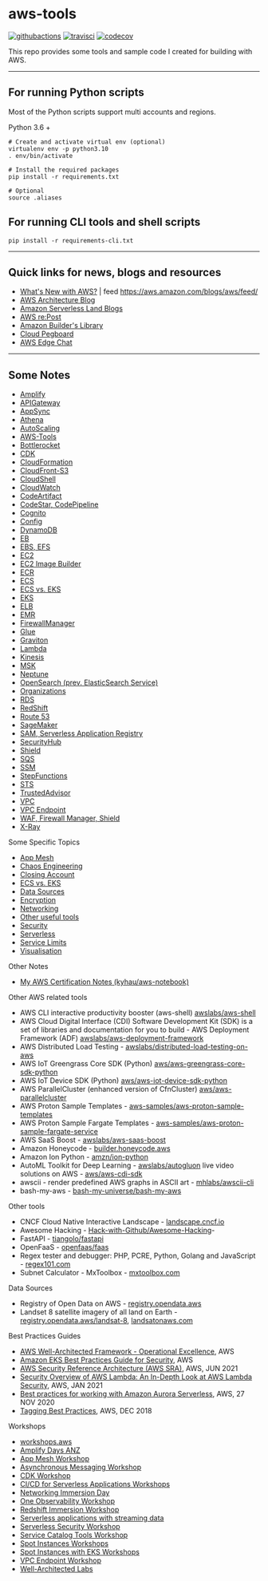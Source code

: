 # aws-tools

[![githubactions](https://github.com/kyhau/aws-tools/workflows/Build-Test/badge.svg)](https://github.com/kyhau/aws-tools/actions)
[![travisci](https://travis-ci.org/kyhau/aws-tools.svg?branch=master)](https://travis-ci.org/kyhau/aws-tools)
[![codecov](https://codecov.io/gh/kyhau/aws-tools/branch/master/graph/badge.svg)](https://codecov.io/gh/kyhau/aws-tools)

This repo provides some tools and sample code I created for building with AWS.

---
## For running Python scripts

Most of the Python scripts support multi accounts and regions.

Python 3.6 +

```
# Create and activate virtual env (optional)
virtualenv env -p python3.10
. env/bin/activate

# Install the required packages
pip install -r requirements.txt

# Optional
source .aliases
```

## For running CLI tools and shell scripts

```
pip install -r requirements-cli.txt
```

---
## Quick links for news, blogs and resources

- [What's New with AWS?](https://aws.amazon.com/new/?nc2=h_ql_exm&whats-new-content-all.sort-by=item.additionalFields.postDateTime&whats-new-content-all.sort-order=desc&wn-featured-announcements.sort-by=item.additionalFields.numericSort&wn-featured-announcements.sort-order=asc) | feed https://aws.amazon.com/blogs/aws/feed/
- [AWS Architecture Blog](https://aws.amazon.com/blogs/architecture)
- [Amazon Serverless Land Blogs](https://serverlessland.com/blog)
- [AWS re:Post](https://repost.aws/)
- [Amazon Builder's Library](https://aws.amazon.com/builders-library)
- [Cloud Pegboard](https://cloudpegboard.com/detail.html)
- [AWS Edge Chat](https://soundcloud.com/awsedgechat)

---
## Some Notes

- [Amplify](./Amplify/)
- [APIGateway](./APIGateway/)
- [AppSync](./AppSync/)
- [Athena](./Athena/)
- [AutoScaling](./AutoScaling.md)
- [AWS-Tools](./AWS-Tools/)
- [Bottlerocket](./Bottlerocket/)
- [CDK](./CDK/)
- [CloudFormation](./CloudFormation/)
- [CloudFront-S3](./CloudFront-S3/)
- [CloudShell](./CloudShell/)
- [CloudWatch](./CloudWatch/)
- [CodeArtifact](./CodeArtifact/)
- [CodeStar, CodePipeline](./CodeStar-CodePipeline/)
- [Cognito](./Cognito/)
- [Config](./Config/)
- [DynamoDB](./DynamoDB/)
- [EB](./EB/)
- [EBS, EFS](./EBS-EFS.md)
- [EC2](./EC2/)
- [EC2 Image Builder](./EC2-ImageBuilder/)
- [ECR](./ECR/)
- [ECS](./ECS/)
- [ECS vs. EKS](./ECS-vs-EKS.md)
- [EKS](./EKS/)
- [ELB](./ELB/)
- [EMR](./EMR/)
- [FirewallManager](./WAF-FirewallManager-Shield/)
- [Glue](./Glue.md)
- [Graviton](./Graviton.md)
- [Lambda](./Lambda/)
- [Kinesis](./Kinesis/)
- [MSK](./MSK/)
- [Neptune](./Neptune/)
- [OpenSearch (prev. ElasticSearch Service)](./OpenSearch/)
- [Organizations](./Organizations/)
- [RDS](./RDS/)
- [RedShift](./Redshift/)
- [Route 53](./Route53/)
- [SageMaker](./SageMaker/)
- [SAM, Serverless Application Registry](./SAM-and-ServerlessApplicationRepository/)
- [SecurityHub](./SecurityHub/)
- [Shield](./WAF-FirewallManager-Shield/)
- [SQS](./SQS/)
- [SSM](./SSM/)
- [StepFunctions](./StepFunctions/)
- [STS](./STS/)
- [TrustedAdvisor](./TrustedAdvisor/)
- [VPC](./VPC/)
- [VPC Endpoint](./VPC-Endpoint/)
- [WAF, Firewall Manager, Shield](./WAF-FirewallManager-Shield/)
- [X-Ray](./X-Ray/)

Some Specific Topics

- [App Mesh](./AppMesh.md)
- [Chaos Engineering](./Others/ChaosEngineering.md)
- [Closing Account](./Others/ClosingAccount.md)
- [ECS vs. EKS](./ECS-vs-EKS.md)
- [Data Sources](./Others/DataSources.md)
- [Encryption](./Others/Encryption.md)
- [Networking](./Networking/)
- [Other useful tools](./Others/)
- [Security](./Security.md)
- [Serverless](./Serverless.md)
- [Service Limits](./Others/ServiceLimits.md)
- [Visualisation](https://github.com/kyhau/aws-resource-visualisation/)

Other Notes

- [My AWS Certification Notes (kyhau/aws-notebook)](https://github.com/kyhau/aws-notebook)

Other AWS related tools

- AWS CLI interactive productivity booster (aws-shell) [awslabs/aws-shell](https://github.com/awslabs/aws-shell)
- AWS Cloud Digital Interface (CDI) Software Development Kit (SDK) is a set of libraries and documentation for you to build - AWS Deployment Framework (ADF) [awslabs/aws-deployment-framework](https://github.com/awslabs/aws-deployment-framework)
- AWS Distributed Load Testing - [awslabs/distributed-load-testing-on-aws](https://github.com/awslabs/distributed-load-testing-on-aws)
- AWS IoT Greengrass Core SDK (Python) [aws/aws-greengrass-core-sdk-python](https://github.com/aws/aws-greengrass-core-sdk-python)
- AWS IoT Device SDK (Python) [aws/aws-iot-device-sdk-python](https://github.com/aws/aws-iot-device-sdk-python)
- AWS ParallelCluster (enhanced version of CfnCluster) [aws/aws-parallelcluster](https://github.com/aws/aws-parallelcluster)
- AWS Proton Sample Templates - [aws-samples/aws-proton-sample-templates](https://github.com/aws-samples/aws-proton-sample-templates)
- AWS Proton Sample Fargate Templates - [aws-samples/aws-proton-sample-fargate-service](https://github.com/aws-samples/aws-proton-sample-fargate-service)
- AWS SaaS Boost - [awslabs/aws-saas-boost](https://github.com/awslabs/aws-saas-boost)
- Amazon Honeycode - [builder.honeycode.aws](https://builder.honeycode.aws/)
- Amazon Ion Python - [amzn/ion-python](https://github.com/amzn/ion-python)
- AutoML Toolkit for Deep Learning - [awslabs/autogluon](https://github.com/awslabs/autogluon)
live video solutions on AWS - [aws/aws-cdi-sdk](https://github.com/aws/aws-cdi-sdk)
- awscii - render predefined AWS graphs in ASCII art - [mhlabs/awscii-cli](https://github.com/mhlabs/awscii-cli)
- bash-my-aws - [bash-my-universe/bash-my-aws](https://github.com/bash-my-universe/bash-my-aws.git)

Other tools

- CNCF Cloud Native Interactive Landscape - [landscape.cncf.io](https://landscape.cncf.io/)
- Awesome Hacking - [Hack-with-Github/Awesome-Hacking](https://github.com/Hack-with-Github/Awesome-Hacking)-
- FastAPI - [tiangolo/fastapi](https://github.com/tiangolo/fastapi)
- OpenFaaS - [openfaas/faas](https://github.com/openfaas/faas)
- Regex tester and debugger: PHP, PCRE, Python, Golang and JavaScript - [regex101.com](https://regex101.com/)
- Subnet Calculator - MxToolbox - [mxtoolbox.com](https://mxtoolbox.com/subnetcalculator.aspx)

Data Sources

- Registry of Open Data on AWS - [registry.opendata.aws](https://registry.opendata.aws/)
- Landset 8 satellite imagery of all land on Earth - [registry.opendata.aws/landsat-8](https://registry.opendata.aws/landsat-8/), [landsatonaws.com](https://landsatonaws.com/)


Best Practices Guides

- [AWS Well-Architected Framework - Operational Excellence](https://wa.aws.amazon.com/wat.pillar.operationalExcellence.en.html), AWS
- [Amazon EKS Best Practices Guide for Security](https://aws.github.io/aws-eks-best-practices/), AWS
- [AWS Security Reference Architecture (AWS SRA)](https://d1.awsstatic.com/APG/aws-security-reference-architecture.pdf), AWS, JUN 2021
- [Security Overview of AWS Lambda: An In-Depth Look at AWS Lambda Security](https://d1.awsstatic.com/whitepapers/Overview-AWS-Lambda-Security.pdf), AWS, JAN 2021
- [Best practices for working with Amazon Aurora Serverless](https://aws.amazon.com/blogs/database/best-practices-for-working-with-amazon-aurora-serverless/), AWS, 27 NOV 2020
- [Tagging Best Practices](https://d1.awsstatic.com/whitepapers/aws-tagging-best-practices.pdf), AWS, DEC 2018


Workshops

- [workshops.aws](https://workshops.aws/)
- [Amplify Days ANZ](https://amplifydays.awsanz.com/)
- [App Mesh Workshop](https://www.appmeshworkshop.com/)
- [Asynchronous Messaging Workshop](https://github.com/aws-samples/asynchronous-messaging-workshop/)
- [CDK Workshop](https://cdkworkshop.com/)
- [CI/CD for Serverless Applications Workshops](https://cicd.serverlessworkshops.io/)
- [Networking Immersion Day](https://networking.workshop.aws/)
- [One Observability Workshop](https://observability.workshop.aws/)
- [Redshift Immersion Workshop](https://redshift-immersion.workshop.aws/)
- [Serverless applications with streaming data](https://github.com/aws-samples/serverless-streaming-data-application/tree/main)
- [Serverless Security Workshop](https://github.com/aws-samples/aws-serverless-security-workshop/)
- [Service Catalog Tools Workshop](https://service-catalog-tools-workshop.com/)
- [Spot Instances Workshops](https://ec2spotworkshops.com/)
- [Spot Instances with EKS Workshops](https://ec2spotworkshops.com/using_ec2_spot_instances_with_eks.html)
- [VPC Endpoint Workshop](https://www.vpcendpointworkshop.com/)
- [Well-Architected Labs](https://wellarchitectedlabs.com/)
